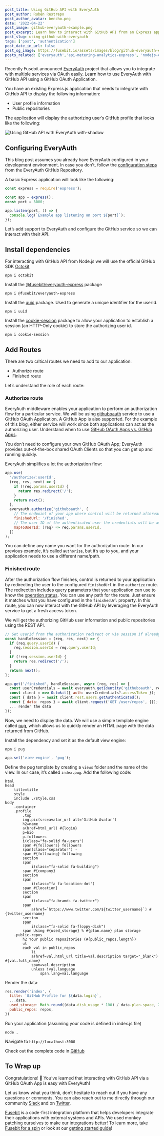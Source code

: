 ```yaml
---
post_title: Using GitHub API with EveryAuth
post_author: Rubén Restrepo
post_author_avatar: bencho.png
date: '2022-04-22'
post_image: github-everyauth-example.png
post_excerpt: Learn how to interact with GitHub API from an Express application using EveryAuth
post_slug: using-github-with-everyauth
tags: ['post', 'authentication']
post_date_in_url: false
post_og_image: https://fusebit.io/assets/images/blog/github-everyauth-example.png
posts_related: ['everyauth','api-metering-analytics-express', 'nodejs-oauth-libraries']
---
```


Recently Fusebit announced [EveryAuth](https://fusebit.io/blog/everyauth/?utm_source=fusebit.io&utm_medium=referral&utm_campaign=none) project that allows you to integrate with multiple services via OAuth easily. Learn how to use EveryAuth with GitHub API using a GitHub OAuth Application.

You have an existing Express.js application that needs to integrate with GitHub API to display the following information:
- User profile information
- Public repositories

The application will display the authorizing user’s GitHub profile that looks like the following:

![Using GitHub API with EveryAuth with-shadow](blog-using-github-with-everyauth-demo.png 'GitHub example with EveryAuth')

## Configuring EveryAuth

This blog post assumes you already have EveryAuth configured in your development environment. In case you don’t, follow the [configuration steps](https://github.com/fusebit/everyauth-express#getting-started) from the EveryAuth GitHub Repository.

A basic Express application will look like the following:

```javascript
const express = require('express');

const app = express();
const port = 3000;

app.listen(port, () => {
  console.log(`Example app listening on port ${port}`);
});
```

Let’s add support to EveryAuth and configure the GitHub service so we can interact with their API.

## Install dependencies

For interacting with GitHub API from Node.js we will use the official GitHub SDK [Octokit](https://www.npmjs.com/package/octokit)

```shell
npm i octokit
```

Install the [@fusebit/everyauth-express](https://www.npmjs.com/package/@fusebit/everyauth-express) package

```shell
npm i @fusebit/everyauth-express
```

Install the [uuid](https://www.npmjs.com/package/uuid) package. Used to generate a unique identifier for the userId.

```shell
npm i uuid
```
Install the [cookie-session](https://www.npmjs.com/package/cookie-session) package to allow your application to establish a session (an HTTP-Only cookie) to store the authorizing user id.

```shell
npm i cookie-session
```

## Add Routes

There are two critical routes we need to add to our application:
- Authorize route
- Finished route

Let’s understand the role of each route:

### Authorize route

EveryAuth middleware enables your application to perform an authorization flow for a particular service. We will be using [githuboauth](https://github.com/fusebit/everyauth-express/blob/main/docs/githuboauth.md) service to use a GitHub OAuth Application. A GitHub App is also supported. For the example of this blog, either service will work since both applications can act as the authorizing user. Understand when to use [GitHub OAuth Apps vs. GitHub Apps](https://fusebit.io/blog/github-oauth-apps-vs-github-apps).

You don’t need to configure your own GitHub OAuth App; EveryAuth provides out-of-the-box shared OAuth Clients so that you can get up and running quickly.

EveryAuth simplifies a lot the authorization flow:

```javascript
app.use(
  '/authorize/:userId',
  (req, res, next) => {
    if (!req.params.userId) {
      return res.redirect('/');
    }
    return next();
  },
  everyauth.authorize('githuboauth', {
    // The endpoint of your app where control will be returned afterwards
    finishedUrl: '/finished',
    // The user ID of the authenticated user the credentials will be associated with
    mapToUserId: (req) => req.params.userId,
  })
);
```

You can define any name you want for the authorization route. In our previous example, it’s called `authorize`, but it’s up to you, and your application needs to use a different name/path. 

### Finished route

After the authorization flow finishes, control is returned to your application by redirecting the user to the configured `finishedUrl` in the `authorize` route.
The redirection includes query parameters that your application can use to know the [operation status](https://github.com/fusebit/everyauth-express#parameters---2).
You can use any path for the route. Just ensure it matches what you have configured in the `finishedUrl` property.
In this route, you can now interact with the GitHub API by leveraging the EveryAuth service to get a fresh access token.
 
We will get the authorizing GitHub user information and public repositories using the REST API.

```javascript
// Get userId from the authorization redirect or via session if already authorized.
const handleSession = (req, res, next) => {
  if (req.query.userId) {
    req.session.userId = req.query.userId;
  }
  if (!req.session.userId) {
    return res.redirect('/');
  }
  return next();
};

app.get('/finished', handleSession, async (req, res) => {
  const userCredentials = await everyauth.getIdentity('githuboauth', req.session.userId);
  const client = new Octokit({ auth: userCredentials?.accessToken });
  const { data } = await client.rest.users.getAuthenticated();
  const { data: repos } = await client.request('GET /user/repos', {});
  ... render the data
});
```

Now, we need to display the data. We will use a simple template engine called [pug](https://www.npmjs.com/package/pug), which allows us to quickly render an HTML page with the data returned from GitHub.

Install the dependency and set it as the default view engine:

```shell
npm i pug
```

```javascript
app.set('view engine', 'pug');
```

Define the pug template by creating a `views` folder and the name of the view. In our case, it’s called `index.pug`. Add the following code:

```pug
html
head
    title=title
    style
    include ./style.css
body
    .container
    .profile
        .top
        img.pic(src=avatar_url alt='GitHub Avatar')
        h2=name 
        a(href=html_url) #{login}
        p=bio
        p.followers
        i(class="fa-solid fa-users")
        span #{followers} followers
        span(class="separator") -
        span #{following} following
        section
        span
            i(class="fa-solid fa-building")
        span #{company}
        section
        span
            i(class="fa fa-location-dot")
        span #{location}
        section
        span
            i(class="fa-brands fa-twitter")
        span 
            a(href=`https://www.twitter.com/${twitter_username}`) #{twitter_username}
        section
        span
            i(class="fa-solid fa-floppy-disk")
        span Using #{used_storage} % #{plan.name} plan storage
    .public-repos
        h2 Your public repositories (#{public_repos.length})
        ul
        each val in public_repos 
            li
            a(href=val.html_url title=val.description target="_blank") #{val.full_name}
            span=val.description
            unless !val.language
                span.lang=val.language

```

Render the data:

```javascript
res.render('index', {
  title: `GitHub Profile for ${data.login}`,
  ...data,
  used_storage: Math.round((data.disk_usage * 100) / data.plan.space, 2),
  public_repos: repos,
})
```

Run your application (assuming your code is defined in index.js file)

```shell
node .
```

Navigate to `http://localhost:3000`

Check out the complete code in [GitHub](https://github.com/fusebit/everyauth-express/tree/main/examples/github-oauth)

## To Wrap up
Congratulations! 👏 You’ve learned that interacting with GitHub API via a GitHub OAuth App is easy with EveryAuth!

Let us know what you think, don’t hesitate to reach out if you have any questions or comments. You can also reach out to me directly through our community [Slack](https://join.slack.com/t/fusebitio/shared_invite/zt-qe7uidtf-4cs6OgaomFVgAF_fQZubfg) and on [Twitter](https://twitter.com/degrammer).

[Fusebit](https://fusebit.io) is a code-first integration platform that helps developers integrate their applications with external systems and APIs. We used monkey patching ourselves to make our integrations better! To learn more, take [Fusebit for a spin](https://manage.fusebit.io/signuputm_source=fusebit.io&amp;utm_medium=referral&amp;utm_campaign=blog&amp;utm_content=using-github-with-everyauth) or look at our [getting started guide](https://developer.fusebit.io/docs/getting-started)!
